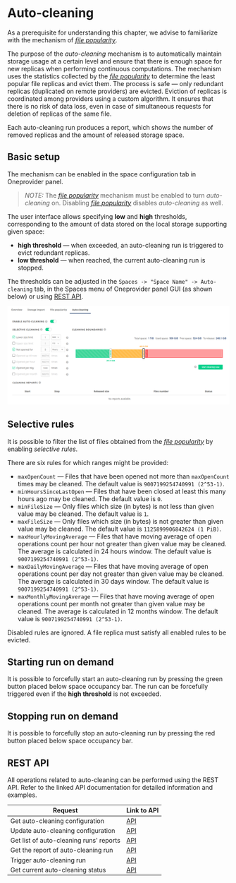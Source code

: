 # Auto-cleaning

As a prerequisite for understanding this chapter, we advise to familiarize with
the mechanism of [*file popularity*][1].

The purpose of the *auto-cleaning* mechanism is to automatically maintain storage usage at a certain
level and ensure that there is enough space for new replicas when performing continuous computations.
The mechanism uses the statistics collected by the
[*file popularity*][1] to determine
the least popular file replicas and evict them.
The process is safe — only redundant replicas (duplicated on remote providers) are evicted.
Eviction of replicas is coordinated among providers using a custom algorithm.
It ensures that there is no risk of data loss, even in case of simultaneous requests for deletion of replicas of
the same file.

Each auto-cleaning run produces a report, which shows the number of removed replicas and the amount of released
storage space.

## Basic setup

The mechanism can be enabled in the space configuration tab in Oneprovider panel.

> *NOTE:*
> The [*file popularity*][1] mechanism must be enabled to turn *auto-cleaning* on.
> Disabling [*file popularity*][1] disables *auto-cleaning* as well.

The user interface allows specifying **low** and **high** thresholds,
corresponding to the amount of data stored on the local storage supporting given space:

* **high threshold** — when exceeded, an auto-cleaning run is triggered to evict redundant replicas.
* **low threshold** — when reached, the current auto-cleaning run is stopped.

The thresholds can be adjusted in the
`Spaces -> "Space Name" -> Auto-cleaning` tab, in the Spaces menu of Oneprovider panel GUI (as shown below)
or using [REST API][2].

![screen-auto-cleaning-tab][]

## Selective rules

It is possible to filter the list of files obtained from the
[*file popularity*][1] by enabling *selective rules*.

There are six rules for which ranges might be provided:

* `maxOpenCount` — Files that have been opened not more than `maxOpenCount` times may be cleaned.
  The default value is `9007199254740991 (2^53-1)`.
* `minHoursSinceLastOpen` — Files that have been closed at least this many hours ago may be cleaned.
  The default value is `0`.
* `minFileSize` — Only files which size (in bytes) is not less than given value may be cleaned.
  The default value is `1`.
* `maxFileSize` — Only files which size (in bytes) is not greater than given value may be cleaned.
  The default value is `1125899906842624 (1 PiB)`.
* `maxHourlyMovingAverage` — Files that have moving average of open operations
  count per hour not greater than given value may be cleaned. The average is calculated
  in 24 hours window. The default value is `9007199254740991 (2^53-1)`.
* `maxDailyMovingAverage` — Files that have moving average of open operations
  count per day not greater than given value may be cleaned. The average is calculated in
  30 days window. The default value is `9007199254740991 (2^53-1)`.
* `maxMonthlyMovingAverage` — Files that have moving average of open operations
  count per month not greater than given value may be cleaned. The average is calculated
  in 12 months window. The default value is `9007199254740991 (2^53-1)`.

Disabled rules are ignored. A file replica must satisfy all enabled rules to be evicted.

## Starting run on demand

It is possible to forcefully start an auto-cleaning run by pressing the green button
placed below space occupancy bar. The run can be forcefully triggered even
if the **high threshold** is not exceeded.

## Stopping run on demand

It is possible to forcefully stop an auto-cleaning run by pressing the red button
placed below space occupancy bar.

## REST API

All operations related to auto-cleaning can be performed using the REST API.
Refer to the linked API documentation for detailed information and examples.

| Request                                 | Link to API |
| --------------------------------------- | ----------- |
| Get auto-cleaning configuration         | [API][4]    |
| Update auto-cleaning configuration      | [API][5]    |
| Get list of auto-cleaning runs' reports | [API][6]    |
| Get the report of auto-cleaning run     | [API][7]    |
| Trigger auto-cleaning run               | [API][8]    |
| Get current auto-cleaning status        | [API][9]    |

<!-- references -->

[1]: file-popularity.md

[2]: #rest-api

[4]: https://onedata.org/#/home/api/latest/onepanel?anchor=operation/get_space_auto_cleaning_configuration

[5]: https://onedata.org/#/home/api/latest/onepanel?anchor=operation/configure_space_auto_cleaning

[6]: https://onedata.org/#/home/api/latest/onepanel?anchor=operation/get_provider_space_auto_cleaning_reports

[7]: https://onedata.org/#/home/api/latest/onepanel?anchor=operation/get_provider_space_auto_cleaning_report

[8]: https://onedata.org/#/home/api/latest/onepanel?anchor=operation/trigger_auto_cleaning

[9]: https://onedata.org/#/home/api/latest/onepanel?anchor=operation/get_provider_space_auto_cleaning_status

[screen-auto-cleaning-tab]: ../../../../images/admin-guide/oneprovider/configuration/auto-cleaning/auto-cleaning-tab.png

